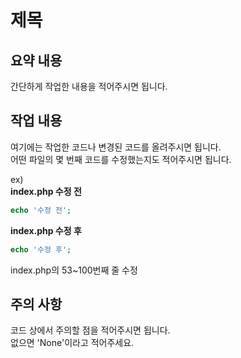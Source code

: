 # 제목

## 요약 내용
간단하게 작업한 내용을 적어주시면 됩니다.

## 작업 내용
여기에는 작업한 코드나 변경된 코드를 올려주시면 됩니다.<br>
어떤 파일의 몇 번째 코드를 수정했는지도 적어주시면 됩니다.

ex)<br>
**index.php 수정 전**
```php
echo '수정 전';
```
**index.php 수정 후**
```php
echo '수정 후';
```
index.php의 53~100번째 줄 수정

## 주의 사항
코드 상에서 주의할 점을 적어주시면 됩니다.<br>
없으면 'None'이라고 적어주세요.
